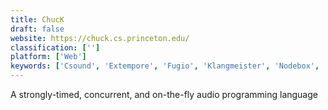 ```yaml
---
title: ChucK
draft: false 
website: https://chuck.cs.princeton.edu/
classification: ['']
platform: ['Web']
keywords: ['Csound', 'Extempore', 'Fugio', 'Klangmeister', 'Nodebox', 'Orca', 'Overtone', 'Processing', 'Pure Data', 'Pyo', 'Reaktor', 'Sonic Pi', 'Splice Beat Maker', 'SunVox', 'SuperCollider', 'TouchDesigner', 'VCV Rack', 'VDMX', 'Vuo', 'Wavepot', 'negasonic']
---
```

A strongly-timed, concurrent, and on-the-fly audio programming language